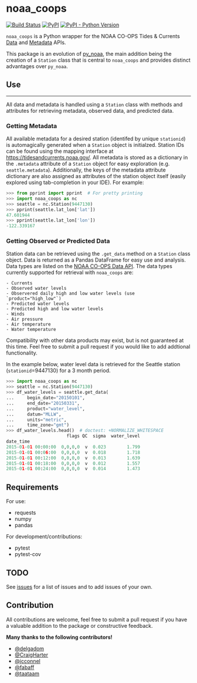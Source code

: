 # noaa_coops

[![Build Status](https://travis-ci.org/GClunies/noaa_coops.svg?branch=master)](https://travis-ci.org/GClunies/noaa_coops)
[![PyPI](https://img.shields.io/pypi/v/noaa_coops.svg)](https://pypi.python.org/pypi/noaa-coops)
[![PyPI - Python Version](https://img.shields.io/pypi/pyversions/noaa_coops.svg)](https://pypi.python.org/pypi/noaa-coops)

`noaa_coops` is a Python wrapper for the NOAA CO-OPS Tides &amp; Currents [Data](https://tidesandcurrents.noaa.gov/api/)
and [Metadata](https://tidesandcurrents.noaa.gov/mdapi/latest/) APIs.


This package is an evolution of [py_noaa](https://github.com/GClunies/py_noaa), the main addition being the creation of a `Station` class that is central to 
 `noaa_coops` and provides distinct advantages over `py_noaa`.

## Use
---
All data and metadata is handled using a `Station` class with methods and 
attributes for retrieving metadata, observed data, and predicted data.

### Getting Metadata

All available metadata for a desired station (identifed by unique `stationid`) 
is automagically generated when a `Station` object is initialzed. Station IDs 
can be found using the mapping interface at https://tidesandcurrents.noaa.gov/.
All metadata is stored as a dictionary in the `.metadata` attribute of a 
`Station` object for easy exploration (e.g. `seattle.metadata`). Additionally, 
the keys of the metadata attribute dictionary are also assigned as attributes 
of the station object itself (easily explored using tab-completion in your IDE).
For example:

```python
>>> from pprint import pprint  # For pretty printing
>>> import noaa_coops as nc
>>> seattle = nc.Station(9447130)
>>> pprint(seattle.lat_lon['lat'])
47.601944
>>> pprint(seattle.lat_lon['lon'])
-122.339167

```

### Getting Observed or Predicted Data
Station data can be retrieved using the `.get_data` method on a `Station` 
class object. Data is returned as a Pandas DataFrame for easy use and analysis. 
Data types are listed on the [NOAA CO-OPS Data API](https://tidesandcurrents.noaa.gov/api/#products). The data types currently supported for retrieval with `noaa_coops` are:

    - Currents
    - Observed water levels
    - Observered daily high and low water levels (use `product="high_low"`)
    - Predicted water levels
    - Predicted high and low water levels
    - Winds
    - Air pressure
    - Air temperature
    - Water temperature

Compatibility with other data products may exist, but is not guaranteed at this 
time. Feel free to submit a pull request if you would like to add addtional 
functionality.

In the example below, water level data is retrieved for the Seattle station (`stationid`=9447130) for a 3 month period.

```python
>>> import noaa_coops as nc
>>> seattle = nc.Station(9447130)
>>> df_water_levels = seattle.get_data(
...     begin_date="20150101",
...     end_date="20150331",
...     product="water_level",
...     datum="MLLW",
...     units="metric",
...     time_zone="gmt")
>>> df_water_levels.head()  # doctest: +NORMALIZE_WHITESPACE
                       flags QC  sigma  water_level
date_time
2015-01-01 00:00:00  0,0,0,0  v  0.023        1.799
2015-01-01 00:06:00  0,0,0,0  v  0.018        1.718
2015-01-01 00:12:00  0,0,0,0  v  0.013        1.639
2015-01-01 00:18:00  0,0,0,0  v  0.012        1.557
2015-01-01 00:24:00  0,0,0,0  v  0.014        1.473

```

## Requirements

For use:
- requests
- numpy
- pandas

For development/contributions:
- pytest
- pytest-cov


## TODO
See [issues](https://github.com/GClunies/py_noaa/issues) for a list of issues 
and to add issues of your own.

## Contribution
All contributions are welcome, feel free to submit a pull request if you have a valuable addition to the package or constructive feedback.

**Many thanks to the following contributors!**
- [@delgadom](https://github.com/delgadom)
- [@CraigHarter](https://github.com/CraigHarter)
- [@jcconnel](https://github.com/jcconnell)
- [@fabaff](https://github.com/fabaff)
- [@taataam](https://github.com/taataam)
